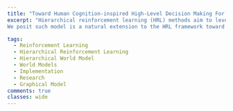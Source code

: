 ```yaml
---
title: "Toward Human Cognition-inspired High-Level Decision Making For Hierarchical Reinforcement Learning Agents"
excerpt: "Hierarchical reinforcement learning (HRL) methods aim to leverage the concept of temporal abstraction to efficiently solve long-horizon, sequential decision-making problems with sparse and delayed rewards. However, the decision-making process of the agent in most HRL methods is often based directly on low-level observations, while also using fixed temporal abstraction. We propose the hierarchical world model (HWM), which can capture more flexible high-level, temporally abstract dynamics, as well as low-level dynamics of the system.
We posit such model is a natural extension to the HRL framework toward a decision-making process closer to that of humans."

tags:
  - Reinforcement Learning
  - Hierarchical Reinforcement Learning
  - Hierarchical World Model
  - World Models
  - Implementation
  - Research
  - Graphical Model
comments: true
classes: wide
---
```

